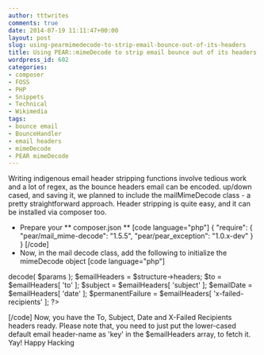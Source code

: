 ```yaml
---
author: tttwrites
comments: true
date: 2014-07-19 11:11:47+00:00
layout: post
slug: using-pearmimedecode-to-strip-email-bounce-out-of-its-headers
title: Using PEAR::mimeDecode to strip email bounce out of its headers
wordpress_id: 602
categories:
- composer
- FOSS
- PHP
- Snippets
- Technical
- Wikimedia
tags:
- bounce email
- BounceHandler
- email headers
- mimeDecode
- PEAR mimeDecode
---
```


Writing indigenous email header stripping functions involve tedious work and a lot of regex, as the bounce headers email can be encoded. up/down cased, and saving it, we planned to include the mailMimeDecode class - a pretty straightforward approach. Header stripping is quite easy, and it can be installed via composer too. 
* Prepare your ** composer.json **
[code language="php"]
{
    "require":
    {
        "pear/mail_mime-decode": "1.5.5",
        "pear/pear_exception": "1.0.x-dev"
    }
}
[/code]
* Now, in the mail decode class, add the following to initialize the mimeDecode object
[code language="php"]
<?php
	// mimeDecode configurations
	$params['include_bodies'] = true;
	$params['decode_bodies'] = true;
	$params['decode_headers'] = true;

	$decoder = new Mail_mimeDecode( $email );
	$structure = $decoder->decode( $params );

	$emailHeaders = $structure->headers;
	
	$to = $emailHeaders[ 'to' ];
	$subject = $emailHeaders[ 'subject' ];
	$emailDate = $emailHeaders[ 'date' ];
	$permanentFailure = $emailHeaders[ 'x-failed-recipients' ];
?>
[/code]
Now, you have the To, Subject, Date and X-Failed Recipients headers ready. Please note that, you need to just put the lower-cased default email header-name as 'key' in the $emailHeaders array, to fetch it. 
Yay! Happy Hacking 
